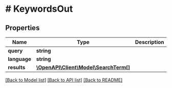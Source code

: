 # # KeywordsOut

## Properties

Name | Type | Description | Notes
------------ | ------------- | ------------- | -------------
**query** | **string** |  |
**language** | **string** |  |
**results** | [**\OpenAPI\Client\Model\SearchTerm[]**](SearchTerm.md) |  |

[[Back to Model list]](../../README.md#models) [[Back to API list]](../../README.md#endpoints) [[Back to README]](../../README.md)
